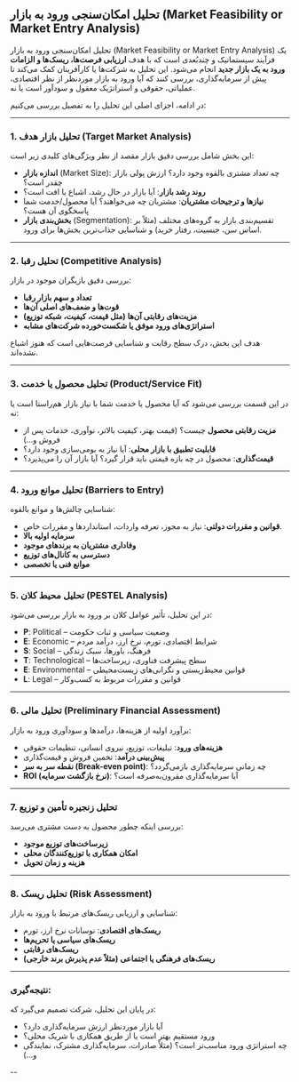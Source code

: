 ## تحلیل امکان‌سنجی ورود به بازار (Market Feasibility or Market Entry Analysis)

تحلیل امکان‌سنجی ورود به بازار (Market Feasibility or Market Entry Analysis) یک فرآیند سیستماتیک و چندبُعدی است که با هدف **ارزیابی فرصت‌ها، ریسک‌ها و الزامات ورود به یک بازار جدید** انجام می‌شود. این تحلیل به شرکت‌ها یا کارآفرینان کمک می‌کند تا پیش از سرمایه‌گذاری، بررسی کنند که آیا ورود به بازار موردنظر از نظر اقتصادی، عملیاتی، حقوقی و استراتژیک معقول و سودآور است یا نه.

در ادامه، اجزای اصلی این تحلیل را به تفصیل بررسی می‌کنیم:

---

### 1. **تحلیل بازار هدف (Target Market Analysis)**

این بخش شامل بررسی دقیق بازار مقصد از نظر ویژگی‌های کلیدی زیر است:

* **اندازه بازار** (Market Size): چه تعداد مشتری بالقوه وجود دارد؟ ارزش پولی بازار چقدر است؟
* **روند رشد بازار**: آیا بازار در حال رشد، اشباع یا افت است؟
* **نیازها و ترجیحات مشتریان**: مشتریان چه می‌خواهند؟ آیا محصول/خدمت شما پاسخگوی آن هست؟
* **بخش‌بندی بازار** (Segmentation): تقسیم‌بندی بازار به گروه‌های مختلف (مثلاً بر اساس سن، جنسیت، رفتار خرید) و شناسایی جذاب‌ترین بخش‌ها برای ورود.

---

### 2. **تحلیل رقبا (Competitive Analysis)**

بررسی دقیق بازیگران موجود در بازار:

* **تعداد و سهم بازار رقبا**
* **قوت‌ها و ضعف‌های اصلی آن‌ها**
* **مزیت‌های رقابتی آن‌ها (مثل قیمت، کیفیت، شبکه توزیع)**
* **استراتژی‌های ورود موفق یا شکست‌خورده شرکت‌های مشابه**

هدف این بخش، درک سطح رقابت و شناسایی فرصت‌هایی است که هنوز اشباع نشده‌اند.

---

### 3. **تحلیل محصول یا خدمت (Product/Service Fit)**

در این قسمت بررسی می‌شود که آیا محصول یا خدمت شما با نیاز بازار هم‌راستا است یا نه:

* **مزیت رقابتی محصول** چیست؟ (قیمت بهتر، کیفیت بالاتر، نوآوری، خدمات پس از فروش و...)
* **قابلیت تطبیق با بازار محلی**: آیا نیاز به بومی‌سازی وجود دارد؟
* **قیمت‌گذاری**: محصول در چه بازه قیمتی باید قرار گیرد؟ آیا بازار آن را می‌پذیرد؟

---

### 4. **تحلیل موانع ورود (Barriers to Entry)**

شناسایی چالش‌ها و موانع بالقوه:

* **قوانین و مقررات دولتی**: نیاز به مجوز، تعرفه واردات، استانداردها و مقررات خاص.
* **سرمایه اولیه بالا**
* **وفاداری مشتریان به برندهای موجود**
* **دسترسی به کانال‌های توزیع**
* **موانع فنی یا تخصصی**

---

### 5. **تحلیل محیط کلان (PESTEL Analysis)**

در این تحلیل، تأثیر عوامل کلان بر ورود به بازار بررسی می‌شود:

  
* **P**: Political – وضعیت سیاسی و ثبات حکومت
* **E**: Economic – شرایط اقتصادی، تورم، نرخ ارز، درآمد مردم
* **S**: Social – فرهنگ، باورها، سبک زندگی
* **T**: Technological – سطح پیشرفت فناوری، زیرساخت‌ها
* **E**: Environmental – قوانین محیط‌زیستی و نگرانی‌های زیست‌محیطی
* **L**: Legal – قوانین و مقررات مربوط به کسب‌وکار


---

### 6. **تحلیل مالی (Preliminary Financial Assessment)**

برآورد اولیه از هزینه‌ها، درآمدها و سودآوری ورود به بازار:

* **هزینه‌های ورود**: تبلیغات، توزیع، نیروی انسانی، تنظیمات حقوقی
* **پیش‌بینی درآمد**: تخمین فروش و قیمت‌گذاری
* **نقطه سر به سر (Break-even point)**: چه زمانی سرمایه‌گذاری بازمی‌گردد؟
* **ROI (نرخ بازگشت سرمایه)**: آیا سرمایه‌گذاری مقرون‌به‌صرفه است؟

---

### 7. **تحلیل زنجیره تأمین و توزیع**

بررسی اینکه چطور محصول به دست مشتری می‌رسد:

* **زیرساخت‌های توزیع موجود**
* **امکان همکاری با توزیع‌کنندگان محلی**
* **هزینه و زمان تحویل**

---

### 8. **تحلیل ریسک (Risk Assessment)**

شناسایی و ارزیابی ریسک‌های مرتبط با ورود به بازار:

* **ریسک‌های اقتصادی**: نوسانات نرخ ارز، تورم
* **ریسک‌های سیاسی یا تحریم‌ها**
* **ریسک‌های رقابتی**
* **ریسک‌های فرهنگی یا اجتماعی (مثلاً عدم پذیرش برند خارجی)**

---

### نتیجه‌گیری:

در پایان این تحلیل، شرکت تصمیم می‌گیرد که:

* آیا بازار موردنظر ارزش سرمایه‌گذاری دارد؟
* ورود مستقیم بهتر است یا از طریق همکاری با شریک محلی؟
* چه استراتژی ورود مناسب‌تر است؟ (مثلاً صادرات، سرمایه‌گذاری مشترک، نمایندگی و...)

--
